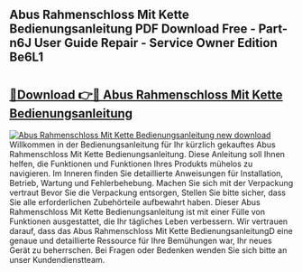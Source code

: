## Abus Rahmenschloss Mit Kette Bedienungsanleitung PDF Download Free - Part-n6J User Guide Repair - Service Owner Edition Be6L1

# <h2><a href="http://df1c4hd.blite.top/?on=Abus+Rahmenschloss+Mit+Kette+Bedienungsanleitung">🔗Download 👉🔴 Abus Rahmenschloss Mit Kette Bedienungsanleitung</a></h2>

[![Abus Rahmenschloss Mit Kette Bedienungsanleitung new download](https://i.imgur.com/lujVjoI.png)](http://df1c4hd.blite.top/?on=Abus+Rahmenschloss+Mit+Kette+Bedienungsanleitung)
Willkommen in der Bedienungsanleitung für Ihr kürzlich gekauftes Abus Rahmenschloss Mit Kette Bedienungsanleitung. Diese Anleitung soll Ihnen helfen, die Funktionen und Funktionen Ihres Produkts mühelos zu navigieren. Im Inneren finden Sie detaillierte Anweisungen für Installation, Betrieb, Wartung und Fehlerbehebung. Machen Sie sich mit der Verpackung vertraut Bevor Sie die Verpackung entsorgen, Stellen Sie bitte sicher, dass Sie alle erforderlichen Zubehörteile aufbewahrt haben. Dieser Abus Rahmenschloss Mit Kette Bedienungsanleitung ist mit einer Fülle von Funktionen ausgestattet, die Ihr tägliches Leben verbessern. Wir vertrauen darauf, dass das Abus Rahmenschloss Mit Kette BedienungsanleitungD eine genaue und detaillierte Ressource für Ihre Bemühungen war, Ihr neues Gerät zu beherrschen. Bei Fragen oder Bedenken wenden Sie sich bitte an unser Kundendienstteam.
